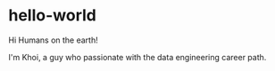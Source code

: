 # hello-world

Hi Humans on the earth!

I'm Khoi, a guy who passionate with the data engineering career path.
